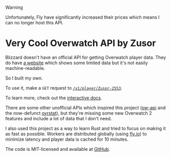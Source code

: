 > [!WARNING]  
> Unfortunately, Fly have significantly increased their prices which means I can no longer host this API.

# Very Cool Overwatch API by Zusor

Blizzard doesn't have an official API for getting Overwatch player data. They do have [a website](https://playoverwatch.com/en-us/search/) which shows some limited data but it's not easily machine-readable.

So I built my own.

To use it, make a `GET` request to [`/v1/player/Zusor-2553`](https://overwatch-api.zusor.io/v1/player/Zusor-2553).

To learn more, check out the [interactive docs](https://overwatch-api.zusor.io/docs).

There are some other unofficial APIs which inspired this project ([ow-api](https://ow-api.com/) and the now-defunct [ovrstat](https://github.com/s32x/ovrstat)), but they're missing some new Overwatch 2 features and include a lot of data that I don't need.

I also used this project as a way to learn Rust and tried to focus on making it as fast as possible. Workers are distributed globally (using [fly.io](https://fly.io)) to minimize latency and player data is cached for 10 minutes.

The code is MIT-licensed and available at [GitHub](https://github.com/zusorio/overwatch-api).
